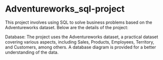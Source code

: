 # Adventureworks_sql-project
This project involves using SQL to solve business problems based on the Adventureworks dataset. Below are the details of the project:

Database: The project uses the Adventureworks dataset, a practical dataset covering various aspects, including Sales, Products, Employees, Territory, and Customers, among others. A database diagram is provided for a better understanding of the data.
